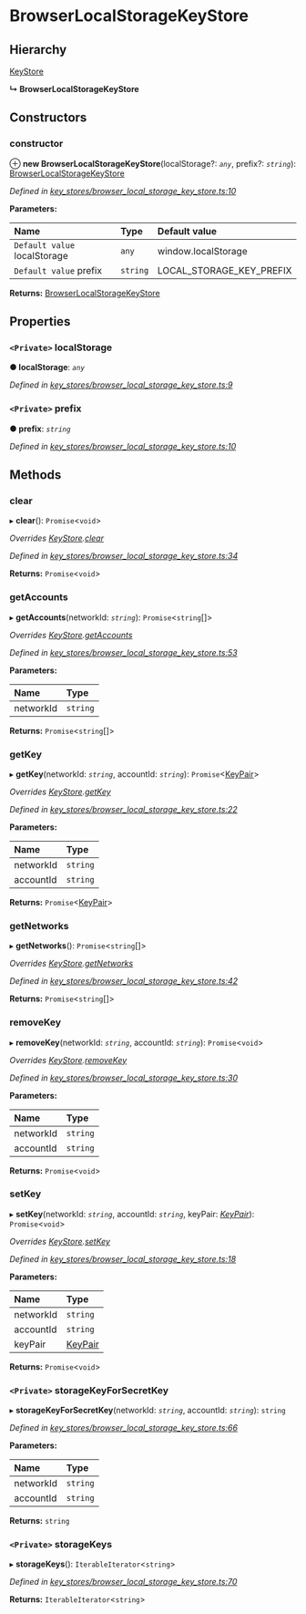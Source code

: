 # BrowserLocalStorageKeyStore

## Hierarchy

[KeyStore](../_key_stores_keystore_/_key_stores_keystore_.keystore.md)

**↳ BrowserLocalStorageKeyStore**

## Constructors

### constructor <a id="constructor"></a>

⊕ **new BrowserLocalStorageKeyStore**\(localStorage?: _`any`_, prefix?: _`string`_\): [BrowserLocalStorageKeyStore](_key_stores_browser_local_storage_key_store_.browserlocalstoragekeystore.md)

_Defined in_ [_key\_stores/browser\_local\_storage\_key\_store.ts:10_](https://github.com/nearprotocol/nearlib/blob/7880ebf/src.ts/key_stores/browser_local_storage_key_store.ts#L10)

**Parameters:**

| Name | Type | Default value |
| :--- | :--- | :--- |
| `Default value` localStorage | `any` | window.localStorage |
| `Default value` prefix | `string` | LOCAL\_STORAGE\_KEY\_PREFIX |

**Returns:** [BrowserLocalStorageKeyStore](_key_stores_browser_local_storage_key_store_.browserlocalstoragekeystore.md)

## Properties

### `<Private>` localStorage <a id="localstorage"></a>

**● localStorage**: _`any`_

_Defined in_ [_key\_stores/browser\_local\_storage\_key\_store.ts:9_](https://github.com/nearprotocol/nearlib/blob/7880ebf/src.ts/key_stores/browser_local_storage_key_store.ts#L9)

### `<Private>` prefix <a id="prefix"></a>

**● prefix**: _`string`_

_Defined in_ [_key\_stores/browser\_local\_storage\_key\_store.ts:10_](https://github.com/nearprotocol/nearlib/blob/7880ebf/src.ts/key_stores/browser_local_storage_key_store.ts#L10)

## Methods

### clear <a id="clear"></a>

▸ **clear**\(\): `Promise`&lt;`void`&gt;

_Overrides_ [_KeyStore_](../_key_stores_keystore_/_key_stores_keystore_.keystore.md)_._[_clear_](../_key_stores_keystore_/_key_stores_keystore_.keystore.md#clear)

_Defined in_ [_key\_stores/browser\_local\_storage\_key\_store.ts:34_](https://github.com/nearprotocol/nearlib/blob/7880ebf/src.ts/key_stores/browser_local_storage_key_store.ts#L34)

**Returns:** `Promise`&lt;`void`&gt;

### getAccounts <a id="getaccounts"></a>

▸ **getAccounts**\(networkId: _`string`_\): `Promise`&lt;`string`\[\]&gt;

_Overrides_ [_KeyStore_](../_key_stores_keystore_/_key_stores_keystore_.keystore.md)_._[_getAccounts_](../_key_stores_keystore_/_key_stores_keystore_.keystore.md#getaccounts)

_Defined in_ [_key\_stores/browser\_local\_storage\_key\_store.ts:53_](https://github.com/nearprotocol/nearlib/blob/7880ebf/src.ts/key_stores/browser_local_storage_key_store.ts#L53)

**Parameters:**

| Name | Type |
| :--- | :--- |
| networkId | `string` |

**Returns:** `Promise`&lt;`string`\[\]&gt;

### getKey <a id="getkey"></a>

▸ **getKey**\(networkId: _`string`_, accountId: _`string`_\): `Promise`&lt;[KeyPair](../_utils_key_pair_/_utils_key_pair_.keypair.md)&gt;

_Overrides_ [_KeyStore_](../_key_stores_keystore_/_key_stores_keystore_.keystore.md)_._[_getKey_](../_key_stores_keystore_/_key_stores_keystore_.keystore.md#getkey)

_Defined in_ [_key\_stores/browser\_local\_storage\_key\_store.ts:22_](https://github.com/nearprotocol/nearlib/blob/7880ebf/src.ts/key_stores/browser_local_storage_key_store.ts#L22)

**Parameters:**

| Name | Type |
| :--- | :--- |
| networkId | `string` |
| accountId | `string` |

**Returns:** `Promise`&lt;[KeyPair](../_utils_key_pair_/_utils_key_pair_.keypair.md)&gt;

### getNetworks <a id="getnetworks"></a>

▸ **getNetworks**\(\): `Promise`&lt;`string`\[\]&gt;

_Overrides_ [_KeyStore_](../_key_stores_keystore_/_key_stores_keystore_.keystore.md)_._[_getNetworks_](../_key_stores_keystore_/_key_stores_keystore_.keystore.md#getnetworks)

_Defined in_ [_key\_stores/browser\_local\_storage\_key\_store.ts:42_](https://github.com/nearprotocol/nearlib/blob/7880ebf/src.ts/key_stores/browser_local_storage_key_store.ts#L42)

**Returns:** `Promise`&lt;`string`\[\]&gt;

### removeKey <a id="removekey"></a>

▸ **removeKey**\(networkId: _`string`_, accountId: _`string`_\): `Promise`&lt;`void`&gt;

_Overrides_ [_KeyStore_](../_key_stores_keystore_/_key_stores_keystore_.keystore.md)_._[_removeKey_](../_key_stores_keystore_/_key_stores_keystore_.keystore.md#removekey)

_Defined in_ [_key\_stores/browser\_local\_storage\_key\_store.ts:30_](https://github.com/nearprotocol/nearlib/blob/7880ebf/src.ts/key_stores/browser_local_storage_key_store.ts#L30)

**Parameters:**

| Name | Type |
| :--- | :--- |
| networkId | `string` |
| accountId | `string` |

**Returns:** `Promise`&lt;`void`&gt;

### setKey <a id="setkey"></a>

▸ **setKey**\(networkId: _`string`_, accountId: _`string`_, keyPair: [_KeyPair_](../_utils_key_pair_/_utils_key_pair_.keypair.md)\): `Promise`&lt;`void`&gt;

_Overrides_ [_KeyStore_](../_key_stores_keystore_/_key_stores_keystore_.keystore.md)_._[_setKey_](../_key_stores_keystore_/_key_stores_keystore_.keystore.md#setkey)

_Defined in_ [_key\_stores/browser\_local\_storage\_key\_store.ts:18_](https://github.com/nearprotocol/nearlib/blob/7880ebf/src.ts/key_stores/browser_local_storage_key_store.ts#L18)

**Parameters:**

| Name | Type |
| :--- | :--- |
| networkId | `string` |
| accountId | `string` |
| keyPair | [KeyPair](../_utils_key_pair_/_utils_key_pair_.keypair.md) |

**Returns:** `Promise`&lt;`void`&gt;

### `<Private>` storageKeyForSecretKey <a id="storagekeyforsecretkey"></a>

▸ **storageKeyForSecretKey**\(networkId: _`string`_, accountId: _`string`_\): `string`

_Defined in_ [_key\_stores/browser\_local\_storage\_key\_store.ts:66_](https://github.com/nearprotocol/nearlib/blob/7880ebf/src.ts/key_stores/browser_local_storage_key_store.ts#L66)

**Parameters:**

| Name | Type |
| :--- | :--- |
| networkId | `string` |
| accountId | `string` |

**Returns:** `string`

### `<Private>` storageKeys <a id="storagekeys"></a>

▸ **storageKeys**\(\): `IterableIterator`&lt;`string`&gt;

_Defined in_ [_key\_stores/browser\_local\_storage\_key\_store.ts:70_](https://github.com/nearprotocol/nearlib/blob/7880ebf/src.ts/key_stores/browser_local_storage_key_store.ts#L70)

**Returns:** `IterableIterator`&lt;`string`&gt;

